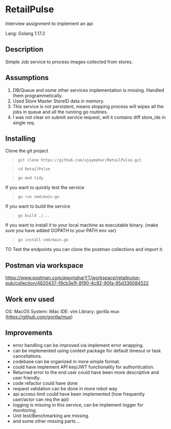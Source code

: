 # RetailPulse
Interview assignment to implement an api

Lang: Golang 1.17.2

## Description
Simple Job service to process images collected from stores.

## Assumptions
 1. DB/Queue and some other services implementation is missing. Handled them programmetically.
 2. Used Store Master StoreID data in memory.
 3. This service is not persistent, means stopping process will wipes all the jobs in queue and all the running go routines.
 4. I was not clear on submit service request,  will it contains diff store_ids in single req. 

## Installing
Clone the git project

>```git clone https://github.com/ajaymahar/RetailPulse.git```

>```cd RetailPulse```

>```go mod tidy```
>
If you want to quickly test the service

>```go run cmd/main.go```
>
If you want to build the service

>```go build ./...```
>
If you want to install it to your local machine as executable binary. (make sure you have added GOPATH to your PATH env var)

>```go install cmd/main.go```


TO Test the endpoints you can clone the postman collections and import it.
## Postman via workspace
https://www.postman.com/ajaymaharYT/workspace/retailpulse-pub/collection/4820437-f9cb3e1f-8f90-4c92-90fa-95d336084522

## Work env used
OS: MacOS
System: iMac
IDE: vim
Library: gorilla mux (https://github.com/gorilla/mux)


## Improvements

* error handling can be improved via implement error wrapping.
* can be implemented using context package for default timeout or task cancellations.
* codebase can be organized in more simple format.
* could have implement API key/JWT functionality for authontication.
* Returned error to the end user could have been more descriptive and user friendly.
* code refactor could have done 
* request validation can be done in more robot way 
* api access limit could have been implemented (how frequently user/actor can req the api) 
* logging is missing in this service, can be implement logger for monitoring.
* Unit test/Benchmarking are missing.
* and some other missing parts...
